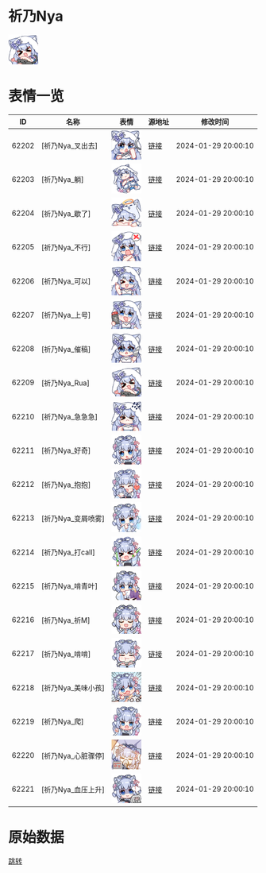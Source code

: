 # 祈乃Nya

<img src="./cover.png" height="60" alt="cover" />

# 表情一览

|ID|名称|表情|源地址|修改时间|
|----|----|----|----|----|
|62202|[祈乃Nya_叉出去]|<img src="./pic/062202_%5B祈乃Nya_叉出去%5D.png" height="60" alt="叉出去"/>|[链接](https://i0.hdslb.com/bfs/garb/fb8fc814878cb25097f0ecdd72db1ad51c1b5d19.png)|2024-01-29 20:00:10|
|62203|[祈乃Nya_躺]|<img src="./pic/062203_%5B祈乃Nya_躺%5D.png" height="60" alt="躺"/>|[链接](https://i0.hdslb.com/bfs/garb/6af25081427d597538286b242a41b7660f8027f0.png)|2024-01-29 20:00:10|
|62204|[祈乃Nya_歇了]|<img src="./pic/062204_%5B祈乃Nya_歇了%5D.png" height="60" alt="歇了"/>|[链接](https://i0.hdslb.com/bfs/garb/d8428a0899d291ad80f5a95ef898bbe46f84d54d.png)|2024-01-29 20:00:10|
|62205|[祈乃Nya_不行]|<img src="./pic/062205_%5B祈乃Nya_不行%5D.png" height="60" alt="不行"/>|[链接](https://i0.hdslb.com/bfs/garb/7e0473c59f27d16d2af98fa6725af078236096c2.png)|2024-01-29 20:00:10|
|62206|[祈乃Nya_可以]|<img src="./pic/062206_%5B祈乃Nya_可以%5D.png" height="60" alt="可以"/>|[链接](https://i0.hdslb.com/bfs/garb/b8087d172bba32018f60c4a6df1c129929dad538.png)|2024-01-29 20:00:10|
|62207|[祈乃Nya_上号]|<img src="./pic/062207_%5B祈乃Nya_上号%5D.png" height="60" alt="上号"/>|[链接](https://i0.hdslb.com/bfs/garb/d203a8d58da1189613835970b8029bdd1683c607.png)|2024-01-29 20:00:10|
|62208|[祈乃Nya_催稿]|<img src="./pic/062208_%5B祈乃Nya_催稿%5D.png" height="60" alt="催稿"/>|[链接](https://i0.hdslb.com/bfs/garb/4050fa77a48da1a6352c4bcc14b8263a303dbd00.png)|2024-01-29 20:00:10|
|62209|[祈乃Nya_Rua]|<img src="./pic/062209_%5B祈乃Nya_Rua%5D.png" height="60" alt="Rua"/>|[链接](https://i0.hdslb.com/bfs/garb/3db2a46b63c2bb84d54a0067a74928a042fb1e2b.png)|2024-01-29 20:00:10|
|62210|[祈乃Nya_急急急]|<img src="./pic/062210_%5B祈乃Nya_急急急%5D.png" height="60" alt="急急急"/>|[链接](https://i0.hdslb.com/bfs/garb/3aa6e1f999eaeb746ecfc11d94f5e7ea76ac6136.png)|2024-01-29 20:00:10|
|62211|[祈乃Nya_好奇]|<img src="./pic/062211_%5B祈乃Nya_好奇%5D.png" height="60" alt="好奇"/>|[链接](https://i0.hdslb.com/bfs/garb/c39c853de74e27cbe8a8ebc122abb8970cf93aa8.png)|2024-01-29 20:00:10|
|62212|[祈乃Nya_抱抱]|<img src="./pic/062212_%5B祈乃Nya_抱抱%5D.png" height="60" alt="抱抱"/>|[链接](https://i0.hdslb.com/bfs/garb/cf74e7533c51bd0e3b8a909136344b07e3a3022f.png)|2024-01-29 20:00:10|
|62213|[祈乃Nya_变屑喷雾]|<img src="./pic/062213_%5B祈乃Nya_变屑喷雾%5D.png" height="60" alt="变屑喷雾"/>|[链接](https://i0.hdslb.com/bfs/garb/eae901f853faa0bfcca2c3f46183688081e19b2e.png)|2024-01-29 20:00:10|
|62214|[祈乃Nya_打call]|<img src="./pic/062214_%5B祈乃Nya_打call%5D.png" height="60" alt="打call"/>|[链接](https://i0.hdslb.com/bfs/garb/8acb0638bcfb7d0ea52838a485bfc55a5f0eec73.png)|2024-01-29 20:00:10|
|62215|[祈乃Nya_啃青叶]|<img src="./pic/062215_%5B祈乃Nya_啃青叶%5D.png" height="60" alt="啃青叶"/>|[链接](https://i0.hdslb.com/bfs/garb/95784e0613d61382b1e0100b0276728b0abf371a.png)|2024-01-29 20:00:10|
|62216|[祈乃Nya_祈M]|<img src="./pic/062216_%5B祈乃Nya_祈M%5D.png" height="60" alt="祈M"/>|[链接](https://i0.hdslb.com/bfs/garb/dec5ba0a313f6aa1d3bf9bb99c9f661d4d62368c.png)|2024-01-29 20:00:10|
|62217|[祈乃Nya_啃啃]|<img src="./pic/062217_%5B祈乃Nya_啃啃%5D.png" height="60" alt="啃啃"/>|[链接](https://i0.hdslb.com/bfs/garb/68a1ebf2ffd14a8d43819152610bc26457426b23.png)|2024-01-29 20:00:10|
|62218|[祈乃Nya_美味小孩]|<img src="./pic/062218_%5B祈乃Nya_美味小孩%5D.png" height="60" alt="美味小孩"/>|[链接](https://i0.hdslb.com/bfs/garb/4afc4b84e07a9e1432d5527792e573d8279f5ea2.png)|2024-01-29 20:00:10|
|62219|[祈乃Nya_爬]|<img src="./pic/062219_%5B祈乃Nya_爬%5D.png" height="60" alt="爬"/>|[链接](https://i0.hdslb.com/bfs/garb/1169ffc414c24e4770c81785483b2d90d7639945.png)|2024-01-29 20:00:10|
|62220|[祈乃Nya_心脏骤停]|<img src="./pic/062220_%5B祈乃Nya_心脏骤停%5D.png" height="60" alt="心脏骤停"/>|[链接](https://i0.hdslb.com/bfs/garb/3630791e81b3e7d1fd3667e17b10786b27ceb96d.png)|2024-01-29 20:00:10|
|62221|[祈乃Nya_血压上升]|<img src="./pic/062221_%5B祈乃Nya_血压上升%5D.png" height="60" alt="血压上升"/>|[链接](https://i0.hdslb.com/bfs/garb/1955ca4410976ddb18df4f291fe59717b2f92275.png)|2024-01-29 20:00:10|

# 原始数据

[跳转](./raw.json)

